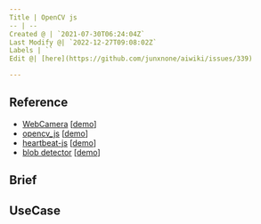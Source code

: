 ```yaml
---
Title | OpenCV js
-- | --
Created @ | `2021-07-30T06:24:04Z`
Last Modify @| `2022-12-27T09:08:02Z`
Labels | ``
Edit @| [here](https://github.com/junxnone/aiwiki/issues/339)

---
```

## Reference
- [WebCamera](https://github.com/riju/WebCamera) [[demo](https://riju.github.io/WebCamera/samples/)]
- [opencv_js](https://github.com/ganwenyao/opencv_js) [[demo](https://ganwenyao.github.io/opencv_js/)]
- [heartbeat-js](https://github.com/prouast/heartbeat-js) [[demo](https://prouast.github.io/heartbeat-js/)]
- [blob detector](https://github.com/sadmanca/opencv-app) [[demo](https://openinsulin.netlify.app/)]

## Brief

## UseCase

